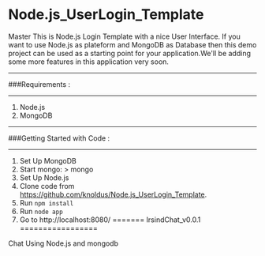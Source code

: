 
Node.js_UserLogin_Template
==========================
Master
This is Node.js Login Template with a nice User Interface. If you want to use Node.js as plateform  and MongoDB  as Database then this demo project can be used as a starting point for your application.We'll be adding some more features in this application very soon. 

*************************************************************************************************************
###Requirements : 
*************************************************************************************************************
1.  Node.js
1.  MongoDB


*************************************************************************************************************
###Getting Started with Code  : 


*************************************************************************************************************
1.  Set Up MongoDB
1.  Start mongo: > mongo
1.  Set Up Node.js
1.  Clone code from https://github.com/knoldus/Node.js_UserLogin_Template.
1.  Run <code>npm install</code>
1.  Run <code>node app</code>
1.  Go to http://localhost:8080/
=======
IrsindChat_v0.0.1
=================

Chat Using Node.js and mongodb
